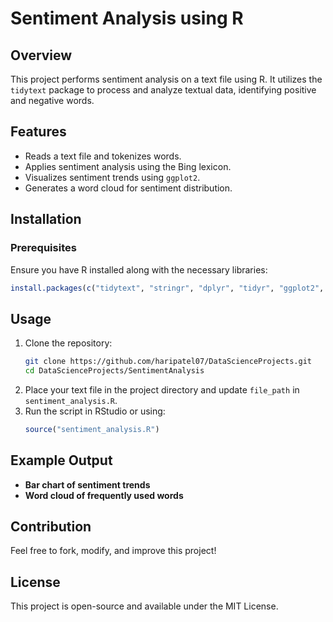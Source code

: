 # Sentiment Analysis using R

## Overview
This project performs sentiment analysis on a text file using R. It utilizes the `tidytext` package to process and analyze textual data, identifying positive and negative words.

## Features
- Reads a text file and tokenizes words.
- Applies sentiment analysis using the Bing lexicon.
- Visualizes sentiment trends using `ggplot2`.
- Generates a word cloud for sentiment distribution.

## Installation
### Prerequisites
Ensure you have R installed along with the necessary libraries:
```r
install.packages(c("tidytext", "stringr", "dplyr", "tidyr", "ggplot2", "reshape2", "wordcloud"))
```

## Usage
1. Clone the repository:
   ```bash
   git clone https://github.com/haripatel07/DataScienceProjects.git
   cd DataScienceProjects/SentimentAnalysis
   ```
2. Place your text file in the project directory and update `file_path` in `sentiment_analysis.R`.
3. Run the script in RStudio or using:
   ```r
   source("sentiment_analysis.R")
   ```

## Example Output
- **Bar chart of sentiment trends**
- **Word cloud of frequently used words**

## Contribution
Feel free to fork, modify, and improve this project!

## License
This project is open-source and available under the MIT License.



